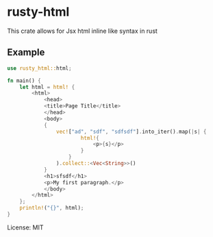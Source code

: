 # rusty-html

 This crate allows for Jsx html inline like syntax in rust

 ## Example
```rust
use rusty_html::html;

fn main() {
    let html = html! {
        <html>
            <head>
            <title>Page Title</title>
            </head>
            <body>
            {
                vec!["ad", "sdf", "sdfsdf"].into_iter().map(|s| {
                        html!{
                            <p>{s}</p>
                        }
                    }
                ).collect::<Vec<String>>()
            }
            <h1>sfsdf</h1>
            <p>My first paragraph.</p>
            </body>
        </html>
    };
    println!("{}", html);
}
```

License: MIT
